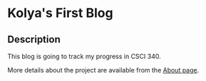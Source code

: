 # Kolya's First Blog

## Description
This blog is going to track my progress in CSCI 340.

More details about the project are available from the [About page](about).
